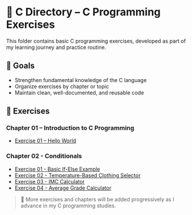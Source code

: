 # 📁 C Directory – C Programming Exercises

This folder contains basic C programming exercises, developed as part of my learning journey and practice routine.

## 🎯 Goals

- Strengthen fundamental knowledge of the C language  
- Organize exercises by chapter or topic  
- Maintain clean, well-documented, and reusable code  

## 📘 Exercises

### Chapter 01 – Introduction to C Programming
- [Exercise 01 – Hello World](chapter_01/exercise_01.c)

### Chapter 02 - Conditionals
- [Exercise 01 - Basic If-Else Example](chapter_02/exercise_01.c)
- [Exercise 02 - Temperature-Based Clothing Selector](chapter_02/exercise_02.c)
- [Exercise 03 - IMC Calculator](chapter_02/exercise_03.c)
- [Exercise 04 - Average Grade Calculator](chapter_02/exercise_04.c)

> 📌 More exercises and chapters will be added progressively as I advance in my C programming studies.

